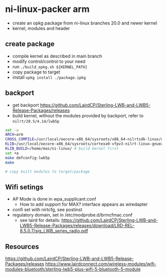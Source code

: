 # ni-linux-packer arm
- create an opkg package from ni-linux branches 20.0 and newer kernel
- kernel, modules and header 

## create package

- compile kernel as described in main branch
- modify control/control to your need
- run `./build_opkg.sh ${KERNEL_PATH} `
- copy package to target 
- install `opkg install ./package.ipkg`



## backport
- get backport https://github.com/LairdCP/Sterling-LWB-and-LWB5-Release-Packages/releases
- build kernel, without the modules provided by backport, refer to `nilrt/20.5/4.14/lwb5p`

```bash
set -a
ARCH=arm
CROSS_COMPILE=/usr/local/oecore-x86_64/sysroots/x86_64-nilrtsdk-linux/usr/bin/arm-nilrt-linux-gnueabi/arm-nilrt-linux-gnueabi-
KLIB=/usr/local/oecore-x86_64/sysroots/cortexa9-vfpv3-nilrt-linux-gnueabi/
KLIB_BUILD=/home/mas/ni-linux/ # build kernel first
set +a
make defconfig-lwb5p
make

# copy built modules to target/package
```



## Wifi setings
- AP Mode is done in wpa_supplicant.conf
    - How to add support for MAX? interface appears as wiredapter
- confi set with nirtcfg, see postinst
- regulatory domain, set in /etc/modprobe.d/brmcfmac.conf
    - see laird for details: https://github.com/LairdCP/Sterling-LWB-and-LWB5-Release-Packages/releases/download/LRD-REL-8.5.0.7/sig_LWB_series_radio.pdf

## Resources
https://github.com/LairdCP/Sterling-LWB-and-LWB5-Release-Packages/releases
https://www.lairdconnect.com/wireless-modules/wifi-modules-bluetooth/sterling-lwb5-plus-wifi-5-bluetooth-5-module
